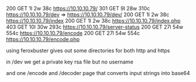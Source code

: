 200      GET        1l        2w       38c https://10.10.10.79/
301      GET        9l       28w      310c https://10.10.10.79/dev => https://10.10.10.79/dev/
200      GET        1l        2w       38c https://10.10.10.79/index
200      GET        1l        2w       38c https://10.10.10.79/index.php
403      GET       10l       30w      293c https://10.10.10.79/server-status
200      GET       27l       54w      554c https://10.10.10.79/encode
200      GET       27l       54w      554c https://10.10.10.79/encode.php



using feroxbuster gives out some directories for both http and https



in /dev we get a private key rsa file but no username



and one /encode and /decoder page that converts input strings into base64



